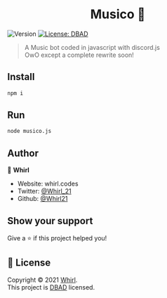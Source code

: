<h1 align="center">Musico 🎵</h1>
<p>
  <img alt="Version" src="https://img.shields.io/badge/version-1.5.0-blue.svg?cacheSeconds=2592000" />
  <a href="dbad-license.org" target="_blank">
    <img alt="License: DBAD" src="https://img.shields.io/badge/License-DBAD-yellow.svg" />
  </a>
   
</p>

> A Music bot coded in javascript with discord.js<Br>
  > OwO except a complete rewrite soon!

## Install

```sh
npm i
```

## Run 

```sh
node musico.js
```

## Author

👤 **Whirl**

* Website: whirl.codes
* Twitter: [@Whirl\_21](https://twitter.com/Whirl\_21)
* Github: [@Whirl21](https://github.com/Whirl21)

## Show your support

Give a ⭐️ if this project helped you!

## 📝 License

Copyright © 2021 [Whirl](https://github.com/Whirl21).<br />
This project is [DBAD](dbad-license.org) licensed.


